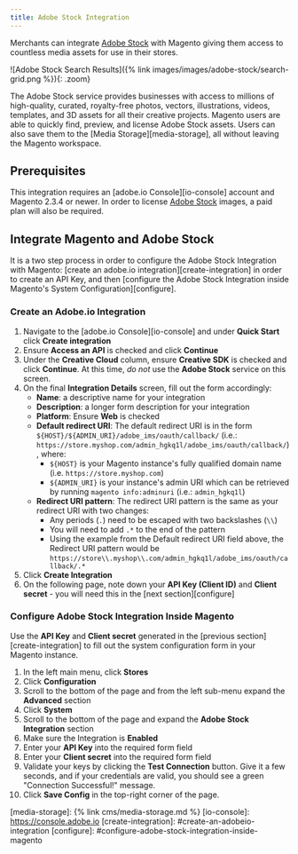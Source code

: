 ```yaml
---
title: Adobe Stock Integration
---
```


Merchants can integrate [Adobe Stock][adobe-stock] with Magento giving them access
to countless media assets for use in their stores.

![Adobe Stock Search Results]({% link images/images/adobe-stock/search-grid.png %}){: .zoom}

The Adobe Stock service provides businesses with access to millions of high-quality,
curated, royalty-free photos, vectors, illustrations, videos, templates, and 3D
assets for all their creative projects. Magento users are able to quickly find,
preview, and license Adobe Stock assets. Users can also save them to the
[Media Storage][media-storage], all without leaving the Magento workspace.

## Prerequisites

This integration requires an [adobe.io Console][io-console] account and Magento
2.3.4 or newer. In order to license [Adobe Stock][adobe-stock] images, a paid plan
will also be required.

## Integrate Magento and Adobe Stock

It is a two step process in order to configure the Adobe Stock Integration with
Magento: [create an adobe.io integration][create-integration] in order to create an API Key, and
then [configure the Adobe Stock Integration inside Magento's System Configuration][configure].

### Create an Adobe.io Integration

1. Navigate to the [adobe.io Console][io-console] and under **Quick Start** click
   **Create integration**
2. Ensure **Access an API** is checked and click **Continue**
3. Under the **Creative Cloud** column, ensure **Creative SDK** is checked and
   click **Continue**. At this time, _do not_ use the **Adobe Stock** service on
   this screen.
4. On the final **Integration Details** screen, fill out the form accordingly:
    - **Name**: a descriptive name for your integration
    - **Description**: a longer form description for your integration
    - **Platform**: Ensure **Web** is checked
    - **Default redirect URI**: The default redirect URI is in the form `${HOST}/${ADMIN_URI}/adobe_ims/oauth/callback/`
      (i.e.: `https://store.myshop.com/admin_hgkq1l/adobe_ims/oauth/callback/`), where:
        - `${HOST}` is your Magento instance's fully qualified domain name (i.e.
          `https://store.myshop.com`)
        - `${ADMIN_URI}` is your instance's admin URI which can be retrieved by running
          `magento info:adminuri` (i.e.: `admin_hgkq1l`)
    - **Redirect URI pattern**: The redirect URI pattern is the same as your redirect
      URI with two changes:
        - Any periods (`.`) need to be escaped with two backslashes (`\\`)
        - You will need to add `.*` to the end of the pattern
        - Using the example from the Default redirect URI field above, the
          Redirect URI pattern would be `https://store\\.myshop\\.com/admin_hgkq1l/adobe_ims/oauth/callback/.*`
5. Click **Create Integration**
6. On the following page, note down your **API Key (Client ID)** and **Client
   secret** - you will need this in the [next section][configure]

### Configure Adobe Stock Integration Inside Magento

Use the **API Key** and **Client secret** generated in the [previous section][create-integration]
to fill out the system configuration form in your Magento instance.

1. In the left main menu, click **Stores**
2. Click **Configuration**
3. Scroll to the bottom of the page and from the left sub-menu expand the **Advanced**
   section
4. Click **System**
5. Scroll to the bottom of the page and expand the **Adobe Stock Integration**
   section
6. Make sure the Integration is **Enabled**
7. Enter your **API Key** into the required form field
8. Enter your **Client secret** into the required form field
9. Validate your keys by clicking the **Test Connection** button. Give it a few
   seconds, and if your credentials are valid, you should see a green
   "Connection Successful!" message.
10. Click **Save Config** in the top-right corner of the page.


[adobe-stock]: https://stock.adobe.com
[media-storage]: {% link cms/media-storage.md %}
[io-console]: https://console.adobe.io
[create-integration]: #create-an-adobeio-integration
[configure]: #configure-adobe-stock-integration-inside-magento
